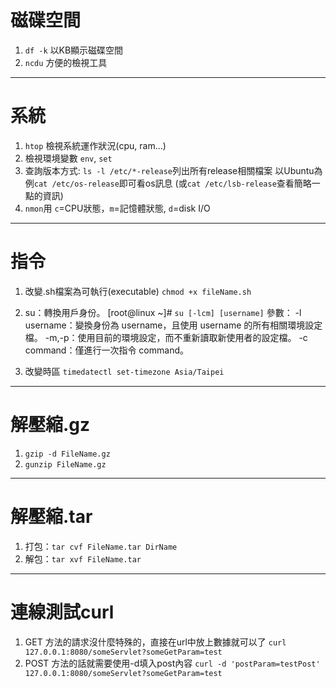# 磁碟空間
1. `df -k` 以KB顯示磁碟空間
2. `ncdu` 方便的檢視工具

***

# 系統
1. `htop` 檢視系統運作狀況(cpu, ram...)
2. 檢視環境變數 `env`, `set`
3. 查詢版本方式:
`ls -l /etc/*-release`列出所有release相關檔案
以Ubuntu為例`cat /etc/os-release`即可看os訊息
(或`cat /etc/lsb-release`查看簡略一點的資訊)
4. `nmon`用 `c`=CPU狀態，`m`=記憶體狀態, `d`=disk I/O

***

# 指令
1. 改變.sh檔案為可執行(executable)
`chmod +x fileName.sh`

2. su：轉換用戶身份。
[root@linux ~]# `su [-lcm] [username]`
參數：
-l username：變換身份為 username，且使用 username 的所有相關環境設定檔。
-m,-p：使用目前的環境設定，而不重新讀取新使用者的設定檔。
-c command：僅進行一次指令 command。
3. 改變時區 `timedatectl set-timezone Asia/Taipei`

***

# 解壓縮.gz
1. `gzip -d FileName.gz`
2. `gunzip FileName.gz`

***

# 解壓縮.tar
1. 打包：`tar cvf FileName.tar DirName`
2. 解包：`tar xvf FileName.tar`

***

# 連線測試curl
1. GET 方法的請求沒什麼特殊的，直接在url中放上數據就可以了
`curl 127.0.0.1:8080/someServlet?someGetParam=test`
2. POST 方法的話就需要使用-d填入post內容
`curl -d 'postParam=testPost' 127.0.0.1:8080/someServlet?someGetParam=test`
